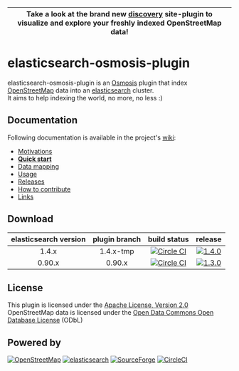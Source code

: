 | Take a look at the brand new <a href="https://github.com/ncolomer/discovery">discovery</a> site-plugin to visualize and explore your freshly indexed OpenStreetMap data! |
| :-: |

# elasticsearch-osmosis-plugin

elasticsearch-osmosis-plugin is an [Osmosis](http://wiki.openstreetmap.org/wiki/Osmosis) plugin that index
[OpenStreetMap](http://www.openstreetmap.org) data into an [elasticsearch](http://www.elasticsearch.org) cluster.  
It aims to help indexing the world, no more, no less :)

## Documentation

Following documentation is available in the project's [wiki](https://github.com/ncolomer/elasticsearch-osmosis-plugin/wiki):

* [Motivations](https://github.com/ncolomer/elasticsearch-osmosis-plugin/wiki/Motivations)
* **[Quick start](https://github.com/ncolomer/elasticsearch-osmosis-plugin/wiki/Quick-start)**
* [Data mapping](https://github.com/ncolomer/elasticsearch-osmosis-plugin/wiki/Data-mapping)
* [Usage](https://github.com/ncolomer/elasticsearch-osmosis-plugin/wiki/Usage)
* [Releases](https://github.com/ncolomer/elasticsearch-osmosis-plugin/wiki/Releases)
* [How to contribute](https://github.com/ncolomer/elasticsearch-osmosis-plugin/wiki/How-to-contribute)
* [Links](https://github.com/ncolomer/elasticsearch-osmosis-plugin/wiki/Links)

## Download

| elasticsearch version | plugin branch | build status | release |
|:-:|:-:|:-:|:-:|
| 1.4.x | 1.4.x-tmp | [![Circle CI](https://circleci.com/gh/ncolomer/elasticsearch-osmosis-plugin/tree/1.4.x-tmp.svg?style=svg)](https://circleci.com/gh/ncolomer/elasticsearch-osmosis-plugin/tree/1.4.x-tmp) | [![1.4.0](http://img.shields.io/badge/download-1.4.0-blue.svg)](http://sourceforge.net/projects/es-osmosis/files/releases/elasticsearch-osmosis-plugin-1.4.0.jar) |
| 0.90.x | 0.90.x | [![Circle CI](https://circleci.com/gh/ncolomer/elasticsearch-osmosis-plugin/tree/0.90.x.svg?style=svg)](https://circleci.com/gh/ncolomer/elasticsearch-osmosis-plugin/tree/0.90.x) | [![1.3.0](http://img.shields.io/badge/download-1.3.0-blue.svg)](http://sourceforge.net/projects/es-osmosis/files/releases/elasticsearch-osmosis-plugin-1.3.0.jar) |

## License

This plugin is licensed under the [Apache License, Version 2.0](http://www.apache.org/licenses/LICENSE-2.0)  
OpenStreetMap data is licensed under the [Open Data Commons Open Database License](http://opendatacommons.org/licenses/odbl/1.0/) (ODbL)

## Powered by

[![OpenStreetMap](https://raw.github.com/ncolomer/elasticsearch-osmosis-plugin/master/assets/openstreetmap.png)](http://www.openstreetmap.org)
[![elasticsearch](https://raw.github.com/ncolomer/elasticsearch-osmosis-plugin/master/assets/elasticsearch.png)](http://www.elasticsearch.org)
[![SourceForge](https://raw.github.com/ncolomer/elasticsearch-osmosis-plugin/master/assets/sourceforge.png)](http://www.sourceforge.net)
[![CircleCI](https://raw.github.com/ncolomer/elasticsearch-osmosis-plugin/master/assets/circleci.png)](http://www.circleci.com)
